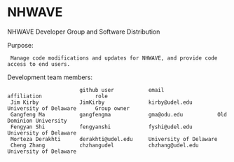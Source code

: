 # NHWAVE
NHWAVE Developer Group and Software Distribution

Purpose:

     Manage code modifications and updates for NHWAVE, and provide code access to end users.
     
Development team members:

                           github user           email                 affiliation                 role
     Jim Kirby             JimKirby              kirby@udel.edu        University of Delaware      Group owner
     Gangfeng Ma           gangfengma            gma@odu.edu           Old Dominion University
     Fengyan Shi           fengyanshi            fyshi@udel.edu        University of Delaware    
     Morteza Derakhti      derakhti@udel.edu     University of Delaware
     Cheng Zhang           chzhangudel           chzhang@udel.edu      University of Delaware
     
